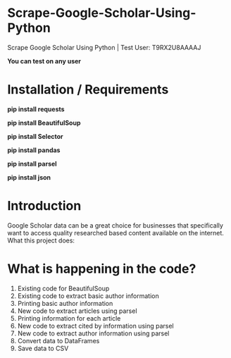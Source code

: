 # Scrape-Google-Scholar-Using-Python
Scrape Google Scholar Using Python | Test User: T9RX2U8AAAAJ


**You can test on any user**

# Installation / Requirements
 **pip install requests** 

 **pip install BeautifulSoup** 

 **pip install Selector** 

 **pip install pandas** 

 **pip install parsel** 

 **pip install json** 


# Introduction 
Google Scholar data can be a great choice for businesses that specifically want to access quality researched based content available on the internet. 
What this project does:


# What is happening in the code?
1) Existing code for BeautifulSoup
2) Existing code to extract basic author information
3) Printing basic author information
4) New code to extract articles using parsel
5) Printing information for each article
6) New code to extract cited by information using parsel
7) New code to extract author information using parsel
8) Convert data to DataFrames
9) Save data to CSV
